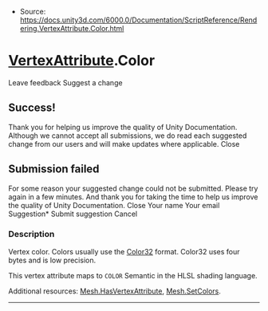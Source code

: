 * Source: https://docs.unity3d.com/6000.0/Documentation/ScriptReference/Rendering.VertexAttribute.Color.html

#  [VertexAttribute](https://docs.unity3d.com/6000.0/Documentation/ScriptReference/Rendering.VertexAttribute.html).Color
Leave feedback
Suggest a change
## Success!
Thank you for helping us improve the quality of Unity Documentation. Although we cannot accept all submissions, we do read each suggested change from our users and will make updates where applicable.
Close
## Submission failed
For some reason your suggested change could not be submitted. Please <a>try again</a> in a few minutes. And thank you for taking the time to help us improve the quality of Unity Documentation.
Close
Your name Your email Suggestion* Submit suggestion
Cancel
### Description
Vertex color.
Colors usually use the [Color32](https://docs.unity3d.com/6000.0/Documentation/ScriptReference/Color32.html) format. Color32 uses four bytes and is low precision.  
  
This vertex attribute maps to `COLOR` Semantic in the HLSL shading language.  
  
Additional resources: [Mesh.HasVertexAttribute](https://docs.unity3d.com/6000.0/Documentation/ScriptReference/Mesh.HasVertexAttribute.html), [Mesh.SetColors](https://docs.unity3d.com/6000.0/Documentation/ScriptReference/Mesh.SetColors.html).
* * *
